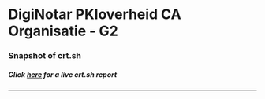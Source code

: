# DigiNotar PKIoverheid CA Organisatie - G2
### Snapshot of crt.sh
##### Click [here](https://crt.sh/?q=B8686723E415534BC0DBD16326F9486F85B0B0799BF6639334E61DAAE67F36CD) for a live crt.sh report

---
